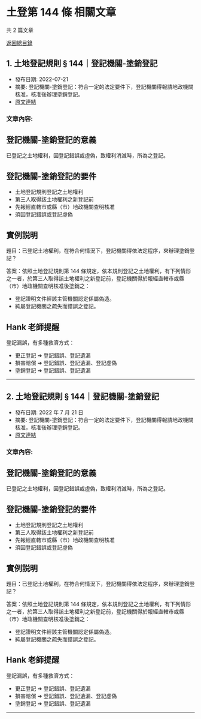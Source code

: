 # 土登第 144 條 相關文章

共 2 篇文章

[返回總目錄](00_總目錄.md)

## 1. 土地登記規則 § 144｜登記機關-塗銷登記

- 發布日期: 2022-07-21
- 摘要: 登記機關-塗銷登記：符合一定的法定要件下，登記機關得報請地政機關核准，核准後辦理塗銷登記。
- [原文連結](https://www.jasper-realestate.com/%e7%99%bb%e8%a8%98%e6%a9%9f%e9%97%9c-%e5%a1%97%e9%8a%b7%e7%99%bb%e8%a8%98/)

### 文章內容:

## 登記機關-塗銷登記的意義

已登記之土地權利，因登記錯誤或虛偽，致權利消滅時，所為之登記。

## 登記機關-塗銷登記的要件

- 土地登記規則登記之土地權利
- 第三人取得該土地權利之新登記前
- 先報經直轄市或縣（市）地政機關查明核准
- 須因登記錯誤或登記虛偽

## 實例説明

題目：已登記土地權利，在符合何情況下，登記機關得依法定程序，來辦理塗銷登記？

答案：依照土地登記規則第 144 條規定，依本規則登記之土地權利，有下列情形之一者，於第三人取得該土地權利之新登記前，登記機關得於報經直轄市或縣（市）地政機關查明核准後塗銷之：

- 登記證明文件經該主管機關認定係屬偽造。
- 純屬登記機關之疏失而錯誤之登記。

## Hank 老師提醒

登記漏誤，有多種救濟方式：

- 更正登記 ➔ 登記錯誤、登記遺漏
- 損害賠償 ➔ 登記錯誤、登記遺漏、登記虛偽
- 塗銷登記 ➔ 登記錯誤、登記遺漏

---

## 2. 土地登記規則 § 144｜登記機關-塗銷登記

- 發布日期: 2022 年 7 月 21 日
- 摘要: 登記機關-塗銷登記：符合一定的法定要件下，登記機關得報請地政機關核准，核准後辦理塗銷登記。
- [原文連結](https://www.jasper-realestate.com/%e7%99%bb%e8%a8%98%e6%a9%9f%e9%97%9c-%e5%a1%97%e9%8a%b7%e7%99%bb%e8%a8%98/)

### 文章內容:

## 登記機關-塗銷登記的意義

已登記之土地權利，因登記錯誤或虛偽，致權利消滅時，所為之登記。

## 登記機關-塗銷登記的要件

- 土地登記規則登記之土地權利
- 第三人取得該土地權利之新登記前
- 先報經直轄市或縣（市）地政機關查明核准
- 須因登記錯誤或登記虛偽

## 實例説明

題目：已登記土地權利，在符合何情況下，登記機關得依法定程序，來辦理塗銷登記？

答案：依照土地登記規則第 144 條規定，依本規則登記之土地權利，有下列情形之一者，於第三人取得該土地權利之新登記前，登記機關得於報經直轄市或縣（市）地政機關查明核准後塗銷之：

- 登記證明文件經該主管機關認定係屬偽造。
- 純屬登記機關之疏失而錯誤之登記。

## Hank 老師提醒

登記漏誤，有多種救濟方式：

- 更正登記 ➔ 登記錯誤、登記遺漏
- 損害賠償 ➔ 登記錯誤、登記遺漏、登記虛偽
- 塗銷登記 ➔ 登記錯誤、登記遺漏

---

